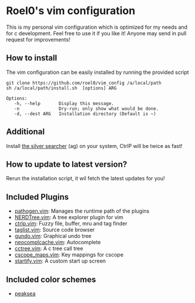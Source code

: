 # Roel0's vim configuration

This is my personal vim configuration which is optimized for my needs and for c development. Feel free to use it if you like it!
Anyone may send in pull request for improvements!


## How to install

The vim configuration can be easily installed by running the provided script

	git clone https://github.com/roel0/vim_config /a/local/path
	sh /a/local/path/install.sh  [options] ARG

	Options:
	   -h, --help       Display this message.
	   -n               Dry-run; only show what would be done.
	   -d, --dest ARG   Installation directory (Default is ~)

## Additional 

Install [the silver searcher](https://github.com/ggreer/the_silver_searcher) (ag) on your system, CtrlP will be twice as fast!

## How to update to latest version?

Rerun the installation script, it wil fetch the latest updates for you!



## Included Plugins


* [pathogen.vim](https://github.com/tpope/vim-pathogen): Manages the runtime path of the plugins
* [NERDTree.vim](https://github.com/scrooloose/nerdtree): A tree explorer plugin for vim
* [ctrlp.vim](https://github.com/ctrlpvim/ctrlp.vim): Fuzzy file, buffer, mru and tag finder
* [taglist.vim](https://github.com/vim-scripts/taglist.vim): Source code browser
* [gundo.vim](https://github.com/sjl/gundo.vim): Graphical undo tree
* [neocomplcache.vim](https://github.com/Shougo/neocomplcache.vim): Autocomplete
* [cctree.vim](https://github.com/hari-rangarajan/CCTree): A c tree call tree
* [cscope_maps.vim](https://github.com/chazy/cscope_maps): Key mappings for cscope
* [startify.vim](https://github.com/mhinz/vim-startify): A custom start up screen

## Included color schemes

* [peaksea](https://github.com/vim-scripts/peaksea)

